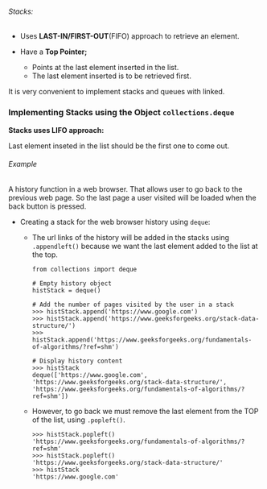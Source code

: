###### Stacks:
- Uses **LAST-IN/FIRST-OUT**(FIFO) approach to retrieve an element.

- Have a **Top Pointer;**
  - Points at the last element inserted in the list.
  - The last element inserted is to be retrieved first.

It is very convenient to implement stacks and queues with linked.


### Implementing Stacks using the Object `collections.deque`


**Stacks uses LIFO approach:**

Last element inseted in the list should be the first one to come out.

###### Example
A history function in a web browser. That allows user to go back to the previous web page. So the last page a user visited will be loaded when the back button is pressed.

- Creating a stack for the web browser history using `deque`:

  - The url links of the history will be added in the stacks using `.appendleft()` because we want the last element added to the list at the top.

        from collections import deque

        # Empty history object
        histStack = deque()

        # Add the number of pages visited by the user in a stack
        >>> histStack.append('https://www.google.com')
        >>> histStack.append('https://www.geeksforgeeks.org/stack-data-structure/')
        >>> histStack.append('https://www.geeksforgeeks.org/fundamentals-of-algorithms/?ref=shm')

        # Display history content
        >>> histStack
        deque(['https://www.google.com', 'https://www.geeksforgeeks.org/stack-data-structure/', 'https://www.geeksforgeeks.org/fundamentals-of-algorithms/?ref=shm'])

  - However, to go back we must remove the last element from the TOP of the list, using `.popleft()`.

        >>> histStack.popleft()
        'https://www.geeksforgeeks.org/fundamentals-of-algorithms/?ref=shm'
        >>> histStack.popleft()
        'https://www.geeksforgeeks.org/stack-data-structure/'
        >>> histStack
        'https://www.google.com'



        
